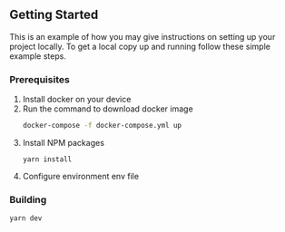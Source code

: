 <!-- GETTING STARTED -->
## Getting Started

This is an example of how you may give instructions on setting up your project locally.
To get a local copy up and running follow these simple example steps.

### Prerequisites

1. Install docker on your device
2. Run the command to download docker image
   ```sh
   docker-compose -f docker-compose.yml up
   ```
3. Install NPM packages
   ```
   yarn install
   ```
4. Configure environment env file


### Building
  ```sh
  yarn dev
  ```